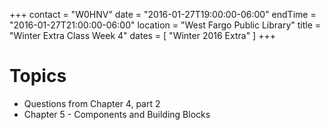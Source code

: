 +++
contact = "W0HNV"
date = "2016-01-27T19:00:00-06:00"
endTime = "2016-01-27T21:00:00-06:00"
location = "West Fargo Public Library"
title = "Winter Extra Class Week 4"
dates = [ "Winter 2016 Extra" ]
+++

# Topics

* Questions from Chapter 4, part 2
* Chapter 5 - Components and Building Blocks

